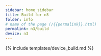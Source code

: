 ```yaml
---
sidebar: home_sidebar
title: Build for n3
folder: info
# name of the page (/{{permalink}}.html)
permalink: n3/build
device: n3
---
```

{% include templates/device_build.md %}
